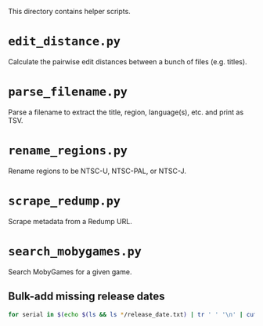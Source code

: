 This directory contains helper scripts.

# `edit_distance.py`
Calculate the pairwise edit distances between a bunch of files (e.g. titles).

# `parse_filename.py`
Parse a filename to extract the title, region, language(s), etc. and print as TSV.

# `rename_regions.py`
Rename regions to be NTSC-U, NTSC-PAL, or NTSC-J.

# `scrape_redump.py`
Scrape metadata from a Redump URL.

# `search_mobygames.py`
Search MobyGames for a given game.

## Bulk-add missing release dates

```bash
for serial in $(echo $(ls && ls */release_date.txt) | tr ' ' '\n' | cut -d'/' -f1 | sort | uniq -c | rev | cut -d' ' -f1-2 | rev | grep -v "^2 " | cut -d' ' -f2) ; do echo -n "$serial " && cat $serial/title.txt && ~/GameDB/helper/search_mobygames.py -k <MOBY_API_KEY> -t "$(cat $serial/title.txt)" -p <CONSOLE> | cut -f2 | grep -v "^Release Date" | head -1 > $serial/release_date.txt && sleep 1.5 ; done
```
